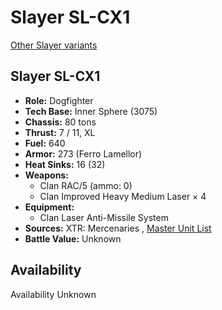 # Slayer SL-CX1 

[Other Slayer variants](../slayer.md) 

## Slayer SL-CX1 

- **Role:** Dogfighter 
- **Tech Base:** Inner Sphere (3075) 
- **Chassis:** 80 tons 
- **Thrust:** 7 / 11, XL 
- **Fuel:** 640 
- **Armor:** 273 (Ferro Lamellor) 
- **Heat Sinks:** 16 (32) 
- **Weapons:** 
  - Clan RAC/5 (ammo: 0) 
  - Clan Improved Heavy Medium Laser × 4 
- **Equipment:** 
  - Clan Laser Anti-Missile System 
- **Sources:** XTR: Mercenaries , [Master Unit List](http://masterunitlist.info/Unit/Details/2966) 
- **Battle Value:** Unknown 

## Availability 

Availability Unknown 

